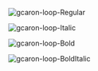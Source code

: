 ![gcaron-loop-Regular](https://user-images.githubusercontent.com/23739434/75572204-8f868f80-5a52-11ea-8e3f-efdaa64e4532.png)

![gcaron-loop-Italic](https://user-images.githubusercontent.com/23739434/75572203-8f868f80-5a52-11ea-973d-78a0f5dc0c7a.png)

![gcaron-loop-Bold](https://user-images.githubusercontent.com/23739434/75572201-8eedf900-5a52-11ea-87ee-94822b9ee5a7.png)

![gcaron-loop-BoldItalic](https://user-images.githubusercontent.com/23739434/75572202-8eedf900-5a52-11ea-874d-cffe2bfe64c3.png)

